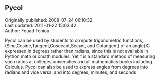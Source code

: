 ## Pycol  
Originally published: 2008-07-24 06:10:32  
Last updated: 2011-01-22 15:03:42  
Author: Fouad Teniou  
  
Pycol can be used by students to compute trigonometric functions,(Sine,Cosine,Tangent,Cosecant,Secant, and Cotangent) of an angle(X) expressed in degrees rather than radians, since this is not available in Python math or cmath modules.
Yet it is a standard method of measuring such ratios at colleges,universities and all mathematics books including Calculus.
Pycol can also be used to express angles from degrees into radians and vice versa, and into degrees, minutes, and seconds